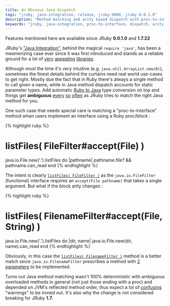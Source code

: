 ```yaml
---
title: An Obvious Java Dispatch
tags: "jruby, java-integration, release, jruby-9000, jruby-9.0.1.0"
description: "Method matching and arity based dispatch with proc-to-interface conversion under JRuby"
keywords: "jruby, java-integration, proc-to-interface, dispatch, arity, overload, method, functional interface, listFiles"
---
```


<div class="message">
  Features mentioned here are available since JRuby <b>9.0.1.0</b> and <b>1.7.22<!--<sup>*</sup>--></b>
</div>

JRuby's ["Java Integration"][1], behind the magical `require 'java'`, has been a mesmerizing
case ever since it was first introduced and stands as a reliable ground for a lot of
[very][2] [appealing][3] [libraries][4].

Although most the time it's very intuitive (e.g. `java.util.ArrayList.new(8)`),
sometimes the finest details behind the curtains need real world use-cases to get right.
Mostly due the fact that in Ruby there's always a single method to call given a name,
while in Java method dispatch accounts for static parameter types.
Add automatic [Ruby to Java][5] type conversion on top and things get
**ambiguous** [every][6] [so][7] [often][8] as JRuby tries to match the right Java method for you.

One such case that needs special care is matching a "proc-to-interface" method when
users implement an interface using a Ruby proc/block :

{% highlight ruby %}
# listFiles( FileFilter#accept(File) )
java.io.File.new('.').listFiles do |pathname|
  pathname.file? && pathname.can_read
end
{% endhighlight %}

The intent is clearly [`listFiles( FileFilter )`][9] as the `java.io.FileFilter`
(functional) interface requires an `accept(File pathname)` that takes a single argument.
But what if the block arity changes :

{% highlight ruby %}
# listFiles( FilenameFilter#accept(File, String) )
java.io.File.new('.').listFiles do |dir, name|
  java.io.File.new(dir, name).can_read
end
{% endhighlight %}

Obviously, in this case the [`listFiles( FilenameFilter )`][10] method is a better
match since `java.io.FilenameFilter` prescribes a method with [2 parameters][11]
to be implemented.

Turns out Java method matching wasn't 100% deterministic with ambiguous overloaded
methods in general (not just those ending with a proc) and depended on JVM's reflected
method order, thus expect a lot of [confusing][8] "warnings" to be ironed out.
It's also why the change is not considered breaking for JRuby **1.7**.

[1]: https://github.com/jruby/jruby/wiki/CallingJavaFromJRuby
[2]: https://www.elastic.co/products/logstash
[3]: http://shoesrb.com/
[4]: https://github.com/jruby/jrubyfx
[5]: https://github.com/jruby/jruby/wiki/CallingJavaFromJRuby#conversion-of-types
<!-- ambiguous -->
[6]: https://github.com/jruby/jruby/issues/2595
[7]: https://github.com/jruby/jruby/issues/3263

[9]: http://docs.oracle.com/javase/7/docs/api/java/io/File.html#listFiles%28java.io.FileFilter%29
[10]: http://docs.oracle.com/javase/7/docs/api/java/io/File.html#listFiles%28java.io.FilenameFilter%29
[11]: http://docs.oracle.com/javase/7/docs/api/java/io/FilenameFilter.html

[8]: https://github.com/jruby/jruby/issues/2865

